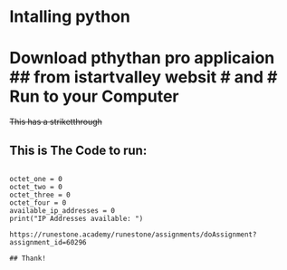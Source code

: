 # Intalling python
# Download pthythan pro applicaion ## from istartvalley websit # and # Run to your Computer 
~~This has a striketthrough~~

## This is The Code to run: 
```

octet_one = 0
octet_two = 0
octet_three = 0
octet_four = 0
available_ip_addresses = 0
print("IP Addresses available: ")

https://runestone.academy/runestone/assignments/doAssignment?assignment_id=60296

## Thank! 